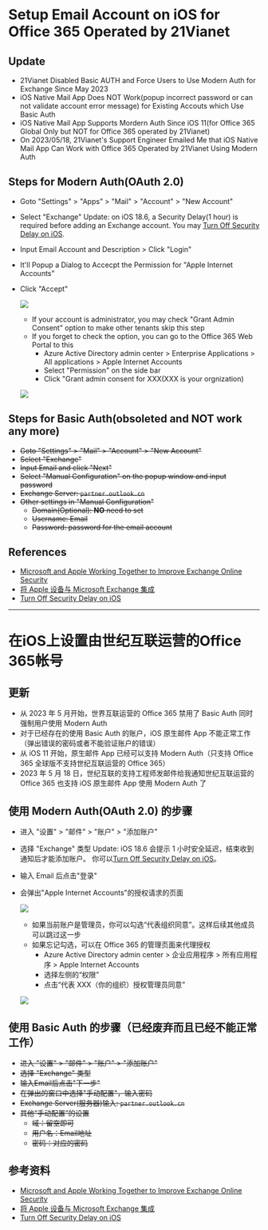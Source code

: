 # Setup Email Account on iOS for Office 365 Operated by 21Vianet

## Update
* 21Vianet Disabled Basic AUTH and Force Users to Use Modern Auth for Exchange Since May 2023
* iOS Native Mail App Does NOT Work(popup incorrect password or can not validate account error message) for Existing Accouts which Use Basic Auth
* iOS Native Mail App Supports Mordern Auth Since iOS 11(for Office 365 Global Only but NOT for Office 365 operated by 21Vianet)
* On 2023/05/18, 21Vianet's Support Engineer Emailed Me that iOS Native Mail App Can Work with Office 365 Operated by 21Vianet Using Modern Auth

## Steps for Modern Auth(OAuth 2.0)
* Goto "Settings" > "Apps" > "Mail" > "Account" > "New Account"
* Select "Exchange"
  Update: on iOS 18.6, a Security Delay(1 hour) is required before adding an Exchange account.
  You may [Turn Off Security Delay on iOS](https://github.com/northbright/Notes/blob/master/ios/turn-off-security-delay-on-ios.md).

* Input Email Account and Description > Click "Login"
* It'll Popup a Dialog to Accecpt the Permission for "Apple Internet Accounts"
* Click "Accept"

  ![](img/01.png)

  * If your account is administrator, you may check "Grant Admin Consent" option to make other tenants skip this step
  * If you forget to check the option, you can go to the Office 365 Web Portal to this
    * Azure Active Directory admin center > Enterprise Applications > All applications > Apple Internet Accounts
    * Select "Permission" on the side bar
    * Click "Grant admin consent for XXX(XXX is your orgnization)

  ![](img/02.png)

## Steps for Basic Auth(obsoleted and NOT work any more)
* ~~Goto "Settings" > "Mail" > "Account" > "New Account"~~
* ~~Select "Exchange"~~
* ~~Input Email and click "Next"~~
* ~~Select "Manual Configuration" on the popup window and input password~~
* ~~Exchange Server: `partner.outlook.cn`~~
* ~~Other settings in "Manual Configuration"~~
  * ~~Domain(Optional): **NO** need to set~~
  * ~~Username: Email~~
  * ~~Password: password for the email account~~

## References
* [Microsoft and Apple Working Together to Improve Exchange Online Security](https://techcommunity.microsoft.com/t5/exchange-team-blog/microsoft-and-apple-working-together-to-improve-exchange-online/ba-p/3513846)
* [将 Apple 设备与 Microsoft Exchange 集成](https://support.apple.com/zh-cn/guide/deployment/dep158966b23/web)
* [Turn Off Security Delay on iOS](https://github.com/northbright/Notes/blob/master/ios/turn-off-security-delay-on-ios.md)

-----------------------------------------------

# 在iOS上设置由世纪互联运营的Office 365帐号

## 更新
* 从 2023 年 5 月开始，世界互联运营的 Office 365 禁用了 Basic Auth 同时强制用户使用 Modern Auth
* 对于已经存在的使用 Basic Auth 的账户，iOS 原生邮件 App 不能正常工作（弹出错误的密码或者不能验证账户的错误） 
* 从 iOS 11 开始，原生邮件 App 已经可以支持 Modern Auth（只支持 Office 365 全球版不支持世纪互联运营的 Office 365）
* 2023 年 5 月 18 日，世纪互联的支持工程师发邮件给我通知世纪互联运营的 Office 365 也支持 iOS 原生邮件 App 使用 Modern Auth 了

## 使用 Modern Auth(OAuth 2.0) 的步骤
* 进入 "设置" > "邮件" > "账户" > "添加账户"
* 选择 "Exchange" 类型
  Update: iOS 18.6 会提示 1 小时安全延迟，结束收到通知后才能添加账户。
  你可以[Turn Off Security Delay on iOS](https://github.com/northbright/Notes/blob/master/ios/turn-off-security-delay-on-ios.md)。

* 输入 Email 后点击"登录"
* 会弹出"Apple Internet Accounts"的授权请求的页面

  ![](img/01.png)

  * 如果当前账户是管理员，你可以勾选“代表组织同意”。这样后续其他成员可以跳过这一步
  * 如果忘记勾选，可以在 Office 365 的管理页面来代理授权
    * Azure Active Directory admin center > 企业应用程序 > 所有应用程序 > Apple Internet Accounts
    * 选择左侧的“权限”
    * 点击“代表 XXX（你的组织）授权管理员同意” 

  ![](img/02.png)

## 使用 Basic Auth 的步骤（已经废弃而且已经不能正常工作）
* ~~进入 "设置" > "邮件" > "账户" > "添加账户"~~
* ~~选择 "Exchange" 类型~~
* ~~输入Email后点击"下一步"~~
* ~~在弹出的窗口中选择"手动配置"，输入密码~~
* ~~Exchange Server(服务器)输入: `partner.outlook.cn`~~
* ~~其他“手动配置”的设置~~
  * ~~域：留空即可~~
  * ~~用户名：Email地址~~
  * ~~密码：对应的密码~~

## 参考资料
* [Microsoft and Apple Working Together to Improve Exchange Online Security](https://techcommunity.microsoft.com/t5/exchange-team-blog/microsoft-and-apple-working-together-to-improve-exchange-online/ba-p/3513846)
* [将 Apple 设备与 Microsoft Exchange 集成](https://support.apple.com/zh-cn/guide/deployment/dep158966b23/web)
* [Turn Off Security Delay on iOS](https://github.com/northbright/Notes/blob/master/ios/turn-off-security-delay-on-ios.md)
